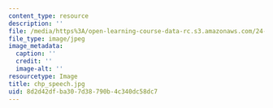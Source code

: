 ```yaml
---
content_type: resource
description: ''
file: /media/https%3A/open-learning-course-data-rc.s3.amazonaws.com/24-941j-the-lexicon-and-its-features-spring-2007/8d2d42dfba307d38790b4c340dc58dc7_chp_speech.jpg
file_type: image/jpeg
image_metadata:
  caption: ''
  credit: ''
  image-alt: ''
resourcetype: Image
title: chp_speech.jpg
uid: 8d2d42df-ba30-7d38-790b-4c340dc58dc7
---
```

